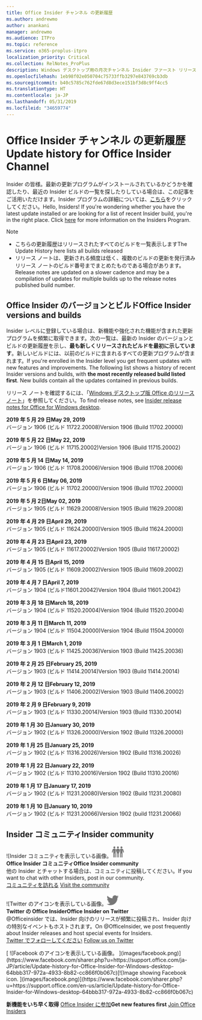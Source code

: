 ```yaml
---
title: Office Insider チャンネル の更新履歴
ms.author: andrewmo
author: anankani
manager: andrewmo
ms.audience: ITPro
ms.topic: reference
ms.service: o365-proplus-itpro
localization_priority: Critical
ms.collection: RelNotes_ProPlus
description: Windows デスクトップ用の月次チャンネル Insider ファースト リリースの更新履歴を Insider の皆様に提供します。
ms.openlocfilehash: 1eb98f02e050704c75733ffb3297e843769cb3db
ms.sourcegitcommit: b40c5785c762fde67d8d3ece151bf3d8c9ff4cc5
ms.translationtype: HT
ms.contentlocale: ja-JP
ms.lasthandoff: 05/31/2019
ms.locfileid: "34659774"
---
```

# <a name="update-history-for-office-insider-channel"></a><span data-ttu-id="4b350-103">Office Insider チャンネル の更新履歴</span><span class="sxs-lookup"><span data-stu-id="4b350-103">Update history for Office Insider Channel</span></span>

<span data-ttu-id="4b350-p101">Insider の皆様。最新の更新プログラムがインストールされているかどうかを確認したり、最近の Insider ビルドの一覧を探したりしている場合は、この記事をご活用いただけます。Insider プログラムの詳細については、[こちら](https://insider.office.com/)をクリックしてください。</span><span class="sxs-lookup"><span data-stu-id="4b350-p101">Hello, Insiders! If you're wondering whether you have the latest update installed or are looking for a list of recent Insider build, you're in the right place. Click [here](https://insider.office.com/) for more information on the Insiders Program.</span></span>

> [!NOTE]
> - <span data-ttu-id="4b350-107">こちらの更新履歴はリリースされたすべてのビルドを一覧表示します</span><span class="sxs-lookup"><span data-stu-id="4b350-107">The Update History here lists all builds released</span></span>
> - <span data-ttu-id="4b350-108">リリース ノートは、更新される頻度は低く、複数のビルドの更新を発行済みリリース ノートのビルド番号までまとめたものである場合があります。</span><span class="sxs-lookup"><span data-stu-id="4b350-108">Release notes are updated on a slower cadence and may be a compilation of updates for multiple builds up to the release notes published build number.</span></span>



## <a name="office-insider-versions-and-builds"></a><span data-ttu-id="4b350-109">Office Insider のバージョンとビルド</span><span class="sxs-lookup"><span data-stu-id="4b350-109">Office Insider versions and builds</span></span>

<span data-ttu-id="4b350-p102">Insider レベルに登録している場合は、新機能や強化された機能が含まれた更新プログラムを頻繁に取得できます。次の一覧は、最新の Insider のバージョンとビルドの更新履歴を示し、**最も新しくリリースされたビルドを最初に示しています**。新しいビルドには、以前のビルドに含まれるすべての更新プログラムが含まれます。</span><span class="sxs-lookup"><span data-stu-id="4b350-p102">If you're enrolled in the Insider level you get frequent updates with new features and improvements. The following list shows a history of recent Insider versions and builds, with **the most recently released build listed first**. New builds contain all the updates contained in previous builds.</span></span> 

<span data-ttu-id="4b350-113">リリース ノートを確認するには、「[Windows デスクトップ版 Office のリリース ノート](https://docs.microsoft.com/ja-JP/OfficeUpdates/release-notes-office-insider)」を参照してください。</span><span class="sxs-lookup"><span data-stu-id="4b350-113">To find release notes, see [Insider release notes for Office for Windows desktop](https://docs.microsoft.com/en-us/OfficeUpdates/release-notes-office-insider).</span></span>

[//]: # (削除禁止)


<span data-ttu-id="4b350-115">**2019 年 5 月 29 日**</span><span class="sxs-lookup"><span data-stu-id="4b350-115">**May 29, 2019**</span></span><br/>
<span data-ttu-id="4b350-116">バージョン 1906 (ビルド 11722.20008)</span><span class="sxs-lookup"><span data-stu-id="4b350-116">Version 1906 (Build 11702.20000)</span></span><br/>

<span data-ttu-id="4b350-117">**2019 年 5 月 22 日**</span><span class="sxs-lookup"><span data-stu-id="4b350-117">**May 22, 2019**</span></span><br/> <span data-ttu-id="4b350-118">バージョン 1906 (ビルド 11715.20002)</span><span class="sxs-lookup"><span data-stu-id="4b350-118">Version 1906 (Build 11715.20002)</span></span><br/> 

<span data-ttu-id="4b350-119">**2019 年 5 月 14 日**</span><span class="sxs-lookup"><span data-stu-id="4b350-119">**May 14, 2019**</span></span><br/> <span data-ttu-id="4b350-120">バージョン 1906 (ビルド 11708.20006)</span><span class="sxs-lookup"><span data-stu-id="4b350-120">Version 1906 (Build 11708.20006)</span></span><br/>

<span data-ttu-id="4b350-121">**2019 年 5 月 6 日**</span><span class="sxs-lookup"><span data-stu-id="4b350-121">**May 06, 2019**</span></span><br/>
<span data-ttu-id="4b350-122">バージョン 1906 (ビルド 11702.20000)</span><span class="sxs-lookup"><span data-stu-id="4b350-122">Version 1906 (Build 11702.20000)</span></span><br/>

<span data-ttu-id="4b350-123">**2019 年 5 月 2日**</span><span class="sxs-lookup"><span data-stu-id="4b350-123">**May 02, 2019**</span></span><br/>
<span data-ttu-id="4b350-124">バージョン 1905 (ビルド 11629.20008)</span><span class="sxs-lookup"><span data-stu-id="4b350-124">Version 1905 (Build 11629.20008)</span></span><br/>

<span data-ttu-id="4b350-125">**2019 年 4 月 29 日**</span><span class="sxs-lookup"><span data-stu-id="4b350-125">**April 29, 2019**</span></span><br/>
<span data-ttu-id="4b350-126">バージョン 1905 (ビルド 11624.20000)</span><span class="sxs-lookup"><span data-stu-id="4b350-126">Version 1905 (Build 11624.20000)</span></span><br/>

<span data-ttu-id="4b350-127">**2019 年 4 月 23 日**</span><span class="sxs-lookup"><span data-stu-id="4b350-127">**April 23, 2019**</span></span><br/> <span data-ttu-id="4b350-128">バージョン 1905 (ビルド 11617.20002)</span><span class="sxs-lookup"><span data-stu-id="4b350-128">Version 1905 (Build 11617.20002)</span></span><br/>

<span data-ttu-id="4b350-129">**2019 年 4 月 15 日**</span><span class="sxs-lookup"><span data-stu-id="4b350-129">**April 15, 2019**</span></span><br/> <span data-ttu-id="4b350-130">バージョン 1905 (ビルド 11609.20002)</span><span class="sxs-lookup"><span data-stu-id="4b350-130">Version 1905 (Build 11609.20002)</span></span><br/>

<span data-ttu-id="4b350-131">**2019 年 4 月 7 日**</span><span class="sxs-lookup"><span data-stu-id="4b350-131">**April 7, 2019**</span></span><br/> <span data-ttu-id="4b350-132">バージョン 1904 (ビルド11601.20042)</span><span class="sxs-lookup"><span data-stu-id="4b350-132">Version 1904 (Build 11601.20042)</span></span><br/>

<span data-ttu-id="4b350-133">**2019 年 3 月 18 日**</span><span class="sxs-lookup"><span data-stu-id="4b350-133">**March 18, 2019**</span></span><br/> <span data-ttu-id="4b350-134">バージョン 1904 (ビルド 11520.20004)</span><span class="sxs-lookup"><span data-stu-id="4b350-134">Version 1904 (Build 11520.20004)</span></span><br/>

<span data-ttu-id="4b350-135">**2019 年 3 月 11 日**</span><span class="sxs-lookup"><span data-stu-id="4b350-135">**March 11, 2019**</span></span><br/> <span data-ttu-id="4b350-136">バージョン 1904 (ビルド 11504.20000)</span><span class="sxs-lookup"><span data-stu-id="4b350-136">Version 1904 (Build 11504.20000)</span></span><br/>

<span data-ttu-id="4b350-137">**2019 年 3 月 1 日**</span><span class="sxs-lookup"><span data-stu-id="4b350-137">**March 1, 2019**</span></span><br/> <span data-ttu-id="4b350-138">バージョン 1903 (ビルド 11425.20036)</span><span class="sxs-lookup"><span data-stu-id="4b350-138">Version 1903 (Build 11425.20036)</span></span><br/> 

<span data-ttu-id="4b350-139">**2019 年 2 月 25 日**</span><span class="sxs-lookup"><span data-stu-id="4b350-139">**February 25, 2019**</span></span><br/> <span data-ttu-id="4b350-140">バージョン 1903 (ビルド 11414.20014)</span><span class="sxs-lookup"><span data-stu-id="4b350-140">Version 1903 (Build 11414.20014)</span></span><br/> 

<span data-ttu-id="4b350-141">**2019 年 2 月 12 日**</span><span class="sxs-lookup"><span data-stu-id="4b350-141">**February 12, 2019**</span></span><br/> <span data-ttu-id="4b350-142">バージョン 1903 (ビルド 11406.20002)</span><span class="sxs-lookup"><span data-stu-id="4b350-142">Version 1903 (Build 11406.20002)</span></span><br/> 

<span data-ttu-id="4b350-143">**2019 年 2 月 9 日**</span><span class="sxs-lookup"><span data-stu-id="4b350-143">**February 9, 2019**</span></span><br/> <span data-ttu-id="4b350-144">バージョン 1903 (ビルド 11330.20014)</span><span class="sxs-lookup"><span data-stu-id="4b350-144">Version 1903 (Build 11330.20014)</span></span><br/> 

<span data-ttu-id="4b350-145">**2019 年 1 月 30 日**</span><span class="sxs-lookup"><span data-stu-id="4b350-145">**January 30, 2019**</span></span><br/> <span data-ttu-id="4b350-146">バージョン 1902 (ビルド 11326.20000)</span><span class="sxs-lookup"><span data-stu-id="4b350-146">Version 1902 (Build 11326.20000)</span></span><br/> 

<span data-ttu-id="4b350-147">**2019 年 1 月 25 日**</span><span class="sxs-lookup"><span data-stu-id="4b350-147">**January 25, 2019**</span></span><br/> <span data-ttu-id="4b350-148">バージョン 1902 (ビルド 11316.20026)</span><span class="sxs-lookup"><span data-stu-id="4b350-148">Version 1902 (Build 11316.20026)</span></span><br/> 

<span data-ttu-id="4b350-149">**2019 年 1 月 22 日**</span><span class="sxs-lookup"><span data-stu-id="4b350-149">**January 22, 2019**</span></span><br/> <span data-ttu-id="4b350-150">バージョン 1902 (ビルド 11310.20016)</span><span class="sxs-lookup"><span data-stu-id="4b350-150">Version 1902 (Build 11310.20016)</span></span><br/> 

<span data-ttu-id="4b350-151">**2019 年 1 月 17 日**</span><span class="sxs-lookup"><span data-stu-id="4b350-151">**January 17, 2019**</span></span><br/> <span data-ttu-id="4b350-152">バージョン 1902 (ビルド 11231.20080)</span><span class="sxs-lookup"><span data-stu-id="4b350-152">Version 1902 (Build 11231.20080)</span></span><br/>

<span data-ttu-id="4b350-153">**2019 年 1 月 10 日**</span><span class="sxs-lookup"><span data-stu-id="4b350-153">**January 10, 2019**</span></span><br/> <span data-ttu-id="4b350-154">バージョン 1902 (ビルド 11231.20066)</span><span class="sxs-lookup"><span data-stu-id="4b350-154">Version 1902 (build 11231.20066)</span></span><br/> 


## <a name="insider-community"></a><span data-ttu-id="4b350-155">Insider コミュニティ</span><span class="sxs-lookup"><span data-stu-id="4b350-155">Insider community</span></span>

<span data-ttu-id="4b350-156">![Insider コミュニティを表示している画像。</span><span class="sxs-lookup"><span data-stu-id="4b350-156">![Image showing insider community.</span></span> ](images/insidercommunity.png) <br/>
<span data-ttu-id="4b350-157">**Office Insider コミュニティ**</span><span class="sxs-lookup"><span data-stu-id="4b350-157">**Office Insider community**</span></span><br/> <span data-ttu-id="4b350-158">他の Insider とチャットする場合は、コミュニティに投稿してください。</span><span class="sxs-lookup"><span data-stu-id="4b350-158">If you want to chat with other Insiders, post in our community.</span></span><br/><span data-ttu-id="4b350-159"> 
[コミュニティを訪れる](https://go.microsoft.com/fwlink/?linkid=843493)</span><span class="sxs-lookup"><span data-stu-id="4b350-159"> 
[Visit the community](https://go.microsoft.com/fwlink/?linkid=843493)</span></span><br/> 

<span data-ttu-id="4b350-160">![Twitter のアイコンを表示している画像。</span><span class="sxs-lookup"><span data-stu-id="4b350-160">![Image showing twitter icon.</span></span> ](images/twitter.png)<br/>
<span data-ttu-id="4b350-161">**Twitter の Office Insider**</span><span class="sxs-lookup"><span data-stu-id="4b350-161">**Office Insider on Twitter**</span></span><br/> <span data-ttu-id="4b350-162">@Officeinsider では、Insider 向けのリリースが頻繁に投稿され、Insider 向けの特別なイベントもホストされます。</span><span class="sxs-lookup"><span data-stu-id="4b350-162">On @OfficeInsider, we post frequently about Insider releases and host special events for Insiders.</span></span><br/><span data-ttu-id="4b350-163"> 
[Twitter でフォローしてください](https://go.microsoft.com/fwlink/?linkid=717717)</span><span class="sxs-lookup"><span data-stu-id="4b350-163"> 
[Follow us on Twitter](https://go.microsoft.com/fwlink/?linkid=717717)</span></span><br/> 

<span data-ttu-id="4b350-164">
  [
  ![Facebook のアイコンを表示している画像。 ](images/facebook.png)](https://www.facebook.com/sharer.php?u=https://support.office.com/ja-JP/article/Update-history-for-Office-Insider-for-Windows-desktop-64bbb317-972a-4933-8b82-cc866f0b067c)</span><span class="sxs-lookup"><span data-stu-id="4b350-164">[![Image showing Facebook icon. ](images/facebook.png)](https://www.facebook.com/sharer.php?u=https://support.office.com/en-us/article/Update-history-for-Office-Insider-for-Windows-desktop-64bbb317-972a-4933-8b82-cc866f0b067c)</span></span>


<span data-ttu-id="4b350-165">**新機能をいち早く取得**
[Office Insider に参加](https://insider.office.com/)</span><span class="sxs-lookup"><span data-stu-id="4b350-165">**Get new features first**
[Join Office Insiders](https://insider.office.com/)</span></span>